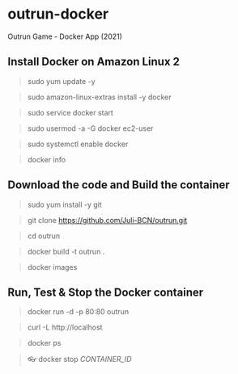 # outrun-docker
Outrun Game - Docker App (2021)


## Install Docker on Amazon Linux 2
> sudo yum update -y

> sudo amazon-linux-extras install -y docker

> sudo service docker start

> sudo usermod -a -G docker ec2-user

> sudo systemctl enable docker

> docker info



## Download the code and Build the container
> sudo yum install -y git

> git clone https://github.com/Juli-BCN/outrun.git

> cd outrun

> docker build -t outrun .

> docker images



## Run, Test & Stop the Docker container
> docker run -d -p 80:80 outrun

> curl -L http://localhost

> docker ps

> :eyeglasses: docker stop *CONTAINER_ID*